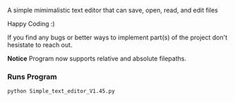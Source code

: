 A simple mimimalistic text editor that can save, open, read, and edit files

Happy Coding :)

If you find any bugs or better ways to implement part(s) of the project don't hesistate to reach out.

**Notice**
Program now supports relative and absolute filepaths.

### Runs Program
```bash
python Simple_text_editor_V1.45.py
```



